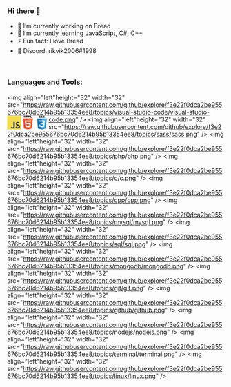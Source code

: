 ### Hi there 👋

- 🔭 I’m currently working on Bread
- 🌱 I’m currently learning JavaScript, C#, C++
- ⚡ Fun fact: I love Bread
- 🧏 Discord: rikvik2006#1998

<br>

### Languages and Tools:
<img align="left"height="32" width="32" src="https://raw.githubusercontent.com/github/explore/f3e22f0dca2be955676bc70d6214b95b13354ee8/topics/visual-studio-code/visual-studio-code.png" />
<img align="left" height="32" width="32" src="https://raw.githubusercontent.com/github/explore/80688e429a7d4ef2fca1e82350fe8e3517d3494d/topics/javascript/javascript.png" />
<img align="left" height="32" width="32" src="https://raw.githubusercontent.com/github/explore/80688e429a7d4ef2fca1e82350fe8e3517d3494d/topics/html/html.png" />
<img align="left" height="32" width="32" src="https://raw.githubusercontent.com/github/explore/80688e429a7d4ef2fca1e82350fe8e3517d3494d/topics/css/css.png" />
<img align="left"height="32" width="32" src="https://raw.githubusercontent.com/github/explore/f3e22f0dca2be955676bc70d6214b95b13354ee8/topics/sass/sass.png" />
<img align="left"height="32" width="32" src="https://raw.githubusercontent.com/github/explore/f3e22f0dca2be955676bc70d6214b95b13354ee8/topics/php/php.png" />
<img align="left"height="32" width="32" src="https://raw.githubusercontent.com/github/explore/f3e22f0dca2be955676bc70d6214b95b13354ee8/topics/c/c.png" />
<img align="left"height="32" width="32" src="https://raw.githubusercontent.com/github/explore/f3e22f0dca2be955676bc70d6214b95b13354ee8/topics/cpp/cpp.png" />
<img align="left"height="32" width="32" src="https://raw.githubusercontent.com/github/explore/f3e22f0dca2be955676bc70d6214b95b13354ee8/topics/mysql/mysql.png" />
<img align="left"height="32" width="32" src="https://raw.githubusercontent.com/github/explore/f3e22f0dca2be955676bc70d6214b95b13354ee8/topics/sql/sql.png" />
<img align="left"height="32" width="32" src="https://raw.githubusercontent.com/github/explore/f3e22f0dca2be955676bc70d6214b95b13354ee8/topics/mongodb/mongodb.png" />
<img align="left"height="32" width="32" src="https://raw.githubusercontent.com/github/explore/f3e22f0dca2be955676bc70d6214b95b13354ee8/topics/git/git.png" />
<img align="left"height="32" width="32" src="https://raw.githubusercontent.com/github/explore/f3e22f0dca2be955676bc70d6214b95b13354ee8/topics/github/github.png" />
<img align="left"height="32" width="32" src="https://raw.githubusercontent.com/github/explore/f3e22f0dca2be955676bc70d6214b95b13354ee8/topics/nodejs/nodejs.png" />
<img align="left"height="32" width="32" src="https://raw.githubusercontent.com/github/explore/f3e22f0dca2be955676bc70d6214b95b13354ee8/topics/terminal/terminal.png" />
<img align="left"height="32" width="32" src="https://raw.githubusercontent.com/github/explore/f3e22f0dca2be955676bc70d6214b95b13354ee8/topics/linux/linux.png" />




